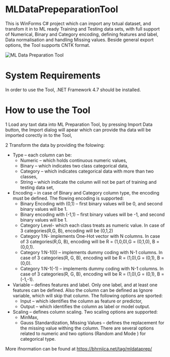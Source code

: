 # MLDataPrepeparationTool
This is WinForms C# project which can import any txtual dataset, and transfom it in to ML ready Training and Testing data sets, with full support of Numerical, Binary and Category encoding, defining features and label, Data normalisation and handling Missing values.
Beside general export options, the Tool supports CNTK format.

![ML Data Preparation Tool](https://bhrnjica.files.wordpress.com/2018/03/2018-03-01_9-56-25.png?w=604&h=231) 

# System Requirements
In order to use the Tool, .NET Framework 4.7 should be installed.

# How to use the Tool
1 Load any taxt data into ML Preparation Tool, by pressing Import Data button, the Import dialog will apear which can provide tha data will be imported corectly in to the Tool,

2 Transform the data by providing the folowing:
 * Type – each column can be:
    - Numeric – which holds continuous numeric values,
    - Binary – which indicates two class categorical data,
    - Category – which indicates categorical data with more than two classes,
    - String – which indicate the column will not be part of training and testing data set,
  * Encoding – in case of Binary and Category column type, the encoding must be defined. The flowing encoding is supported:
    * Binary Encoding with (0,1) – first binary values will be 0, and second binary values will be 1.
    * Binary encoding with (-1,1) – first binary values will be -1, and second binary values will be 1.
    * Category Level- which each class treats as numeric value. In case of 3 categories(R,G, B), encoding will be (0,1,2)
    * Category 1:N- implements One-Hot vector with N columns. In case of 3 categories(R,G, B), encoding will be R =  (1,0,0),G =  (0,1,0), B =  (0,0,1).
    * Category 1:N-1(0) – implements dummy coding with N-1 columns. In case of 3 categories(R, G, B), encoding will be R =  (1,0),G =  (0,1), B =  (0,0).
    * Category 1:N-1(-1) – implements dummy coding with N-1 columns. In case of 3 categories(R, G, B), encoding will be R =  (1,0),G =  (0,1), B =  (-1,-1).
  * Variable – defines features and label. Only one label, and at least one features can be defined. Also the column can be defined as Ignore variable, which will skip that column.  The following options are sported:
    * Input – which identifies the column as feature or predictor,
    * Output – which identifies the column as label or model output.
 * Scaling – defines column scaling. Two scaling options are supported:
    * MinMax,
    * Gauss Standardization,
  Missing Values – defines the replacement for the missing value withing the column. There are several options related to numeric and two options (Random and Mode ) for categorical type.



More ifnormation can be found at https://bhrnjica.net/tag/mldataprep/ 
